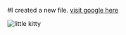 #I created a new file.
[visit google here](https:google.com)


![little kitty](https://static.tnn.in/photo/msid-93415247,updatedat-1659896955054,width-1280,height-720,resizemode-75/93415247.jpg)
